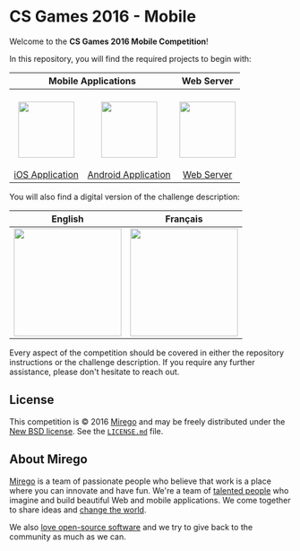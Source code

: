 # CS Games 2016 - Mobile

Welcome to the **CS Games 2016 Mobile Competition**!

In this repository, you will find the required projects to begin with:

<table width="100%">
  <thead>
    <tr>
      <th colspan="2">Mobile Applications</th>
      <th>Web Server</th>
    </tr>
  </thead>
  <tbody>
    <tr>
      <td align="center"><a href="https://github.com/mirego/csgames16-competition/tree/master/ios" target="_blank"><br><img src="https://cloud.githubusercontent.com/assets/4378424/13625721/90d6d7de-e588-11e5-83d9-b16f14b6cfaa.png" height="100"><br><br>iOS Application</a></td>
      <td align="center"><a href="https://github.com/mirego/csgames16-competition/tree/master/android" target="_blank"><br><img src="https://cloud.githubusercontent.com/assets/4378424/13625718/90ca7e30-e588-11e5-9cd1-7fcc06d4a62a.png" height="100"><br><br>Android Application</a></td>
      <td align="center"><a href="https://github.com/mirego/csgames16-competition/tree/master/server" target="_blank"><br><img src="https://cloud.githubusercontent.com/assets/4378424/13625719/90d24cbe-e588-11e5-9e56-8f31ecf8c902.png" height="100"><br><br>Web Server</a></td>
    </tr>
  </tbody>
</table>

You will also find a digital version of the challenge description:

<table width="100%">
  <thead>
    <tr>
      <th width="50%">English</th>
      <th width="50%">Français</th>
    </tr>
  </thead>
  <tbody>
    <tr>
      <td align="center"><a href="https://github.com/mirego/csgames16-competition/raw/master/MobileCompetition-EN.pdf" target="_blank"><img src="https://cloud.githubusercontent.com/assets/4378424/13652341/a162a966-e619-11e5-8c66-e972657456b3.jpg" height="192"></a></td>
      <td align="center"><a href="https://github.com/mirego/csgames16-competition/raw/master/MobileCompetition-FR.pdf" target="_blank"><img src="https://cloud.githubusercontent.com/assets/4378424/13652342/a16b2262-e619-11e5-8ef4-09af585228eb.jpg" height="192"></a></td>
    </tr>
  </tbody>
</table>

Every aspect of the competition should be covered in either the repository instructions or the challenge description. If you require any further assistance, please don't hesitate to reach out.

## License

This competition is © 2016 [Mirego](http://www.mirego.com) and may be freely
distributed under the [New BSD license](http://opensource.org/licenses/BSD-3-Clause).
See the [`LICENSE.md`](https://github.com/mirego/csgames16-competition/blob/master/LICENSE.md) file.

## About Mirego

[Mirego](http://mirego.com) is a team of passionate people who believe that work is a place where you can innovate and have fun. We're a team of [talented people](http://life.mirego.com) who imagine and build beautiful Web and mobile applications. We come together to share ideas and [change the world](http://mirego.org).

We also [love open-source software](http://open.mirego.com) and we try to give back to the community as much as we can.